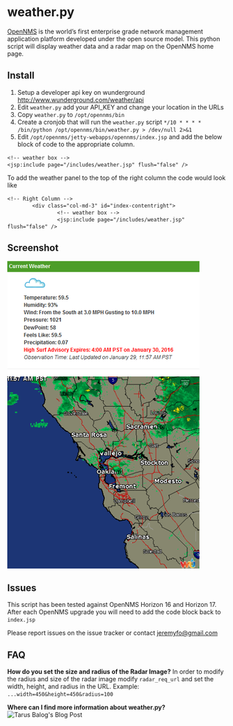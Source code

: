 # weather.py

[OpenNMS](http://opennms.org) is the world’s first enterprise grade network management application platform developed under the open source model. This python script will display weather data and a radar map on the OpenNMS home page.

## Install
1. Setup a developer api key on wunderground http://www.wunderground.com/weather/api
2. Edit `weather.py` add your API_KEY and change your location in the URLs
3. Copy `weather.py` to `/opt/opennms/bin`
4. Create a cronjob that will run the `weather.py` script `*/10 * * * * /bin/python /opt/opennms/bin/weather.py > /dev/null 2>&1`
5. Edit `/opt/opennms/jetty-webapps/opennms/index.jsp` and add the below block of code to the appropriate column.
```
<!-- weather box -->
<jsp:include page="/includes/weather.jsp" flush="false" />
```
To add the weather panel to the top of the right column the code would look like
```
<!-- Right Column -->
        <div class="col-md-3" id="index-contentright">
                <!-- weather box -->
                <jsp:include page="/includes/weather.jsp" flush="false" />
```
## Screenshot
![weather.py screenshot](https://raw.githubusercontent.com/jeremyfo/opennms-weather/master/SCREENSHOT.PNG)

## Issues
This script has been tested against OpenNMS Horizon 16 and Horizon 17. After each OpenNMS upgrade you will need to add the code block back to `index.jsp`

Please report issues on the issue tracker or contact jeremyfo@gmail.com

## FAQ
**How do you set the size and radius of the Radar Image?**
In order to modify the radius and size of the radar image modify `radar_req_url` and set the width, height, and radius in the URL.
Example: `...width=450&height=450&radius=100`

**Where can I find more information about weather.py?**
![Tarus Balog's Blog Post](https://www.adventuresinoss.com/2016/02/01/add-a-weather-widget-to-opennms-home-screen)
